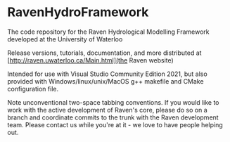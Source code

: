 # RavenHydroFramework
The code repository for the Raven Hydrological Modelling Framework developed at the University of Waterloo

Release versions, tutorials, documentation, and more distributed at [http://raven.uwaterloo.ca/Main.html](the Raven website)

Intended for use with Visual Studio Community Edition 2021, but also provided with Windows/linux/unix/MacOS g++ makefile and CMake configuration file. 

Note unconventional two-space tabbing conventions. If you would like to work with the active development of Raven's core, please do so on a 
branch and coordinate commits to the trunk with the Raven development team. Please contact us while you're at it - we love to have people helping out.
